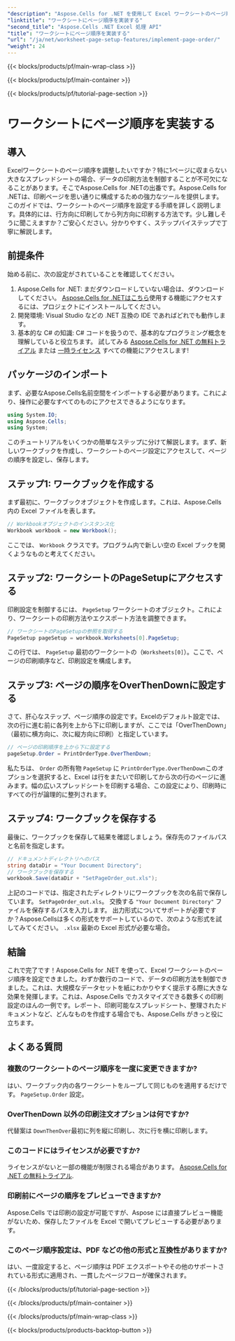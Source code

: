 ```yaml
---
"description": "Aspose.Cells for .NET を使用して Excel ワークシートのページ順序を設定する方法を、シンプルなステップバイステップガイドで学習します。初心者から上級者まで、どなたでもご利用いただけます。"
"linktitle": "ワークシートにページ順序を実装する"
"second_title": "Aspose.Cells .NET Excel 処理 API"
"title": "ワークシートにページ順序を実装する"
"url": "/ja/net/worksheet-page-setup-features/implement-page-order/"
"weight": 24
---
```


{{< blocks/products/pf/main-wrap-class >}}

{{< blocks/products/pf/main-container >}}

{{< blocks/products/pf/tutorial-page-section >}}

# ワークシートにページ順序を実装する

## 導入
Excelワークシートのページ順序を調整したいですか？特に1ページに収まらない大きなスプレッドシートの場合、データの印刷方法を制御することが不可欠になることがあります。そこでAspose.Cells for .NETの出番です。Aspose.Cells for .NETは、印刷ページを思い通りに構成するための強力なツールを提供します。このガイドでは、ワークシートのページ順序を設定する手順を詳しく説明します。具体的には、行方向に印刷してから列方向に印刷する方法です。少し難しそうに聞こえますか？ご安心ください。分かりやすく、ステップバイステップで丁寧に解説します。
## 前提条件
始める前に、次の設定がされていることを確認してください。
1. Aspose.Cells for .NET: まだダウンロードしていない場合は、ダウンロードしてください。 [Aspose.Cells for .NETはこちら](https://releases.aspose.com/cells/net/)使用する機能にアクセスするには、プロジェクトにインストールしてください。
2. 開発環境: Visual Studio などの .NET 互換の IDE であればどれでも動作します。
3. 基本的な C# の知識: C# コードを扱うので、基本的なプログラミング概念を理解していると役立ちます。
試してみる [Aspose.Cells for .NET の無料トライアル](https://releases.aspose.com/) または [一時ライセンス](https://purchase.aspose.com/temporary-license/) すべての機能にアクセスします!
## パッケージのインポート
まず、必要なAspose.Cells名前空間をインポートする必要があります。これにより、操作に必要なすべてのものにアクセスできるようになります。
```csharp
using System.IO;
using Aspose.Cells;
using System;
```
このチュートリアルをいくつかの簡単なステップに分けて解説します。まず、新しいワークブックを作成し、ワークシートのページ設定にアクセスして、ページの順序を設定し、保存します。 
## ステップ1: ワークブックを作成する
まず最初に、ワークブックオブジェクトを作成します。これは、Aspose.Cells 内の Excel ファイルを表します。
```csharp
// Workbookオブジェクトのインスタンス化
Workbook workbook = new Workbook();
```
ここでは、 `Workbook` クラスです。プログラム内で新しい空の Excel ブックを開くようなものと考えてください。
## ステップ2: ワークシートのPageSetupにアクセスする
印刷設定を制御するには、 `PageSetup` ワークシートのオブジェクト。これにより、ワークシートの印刷方法やエクスポート方法を調整できます。
```csharp
// ワークシートのPageSetupの参照を取得する
PageSetup pageSetup = workbook.Worksheets[0].PageSetup;
```
この行では、 `PageSetup` 最初のワークシートの（`Worksheets[0]`）。ここで、ページの印刷順序など、印刷設定を構成します。
## ステップ3: ページの順序をOverThenDownに設定する
さて、肝心なステップ、ページ順序の設定です。Excelのデフォルト設定では、次の行に進む前に各列を上から下に印刷しますが、ここでは「OverThenDown」（最初に横方向に、次に縦方向に印刷）と指定しています。
```csharp
// ページの印刷順序を上から下に設定する
pageSetup.Order = PrintOrderType.OverThenDown;
```
私たちは、 `Order` の所有物 `PageSetup` に `PrintOrderType.OverThenDown`このオプションを選択すると、Excel は行をまたいで印刷してから次の行のページに進みます。幅の広いスプレッドシートを印刷する場合、この設定により、印刷時にすべての行が論理的に整列されます。
## ステップ4: ワークブックを保存する
最後に、ワークブックを保存して結果を確認しましょう。保存先のファイルパスと名前を指定します。
```csharp
// ドキュメントディレクトリへのパス
string dataDir = "Your Document Directory";
// ワークブックを保存する
workbook.Save(dataDir + "SetPageOrder_out.xls");
```
上記のコードでは、指定されたディレクトリにワークブックを次の名前で保存しています。 `SetPageOrder_out.xls`。 交換する `"Your Document Directory"` ファイルを保存するパスを入力します。
出力形式についてサポートが必要ですか？Aspose.Cellsは多くの形式をサポートしているので、次のような形式を試してみてください。 `.xlsx` 最新の Excel 形式が必要な場合。
## 結論
これで完了です！Aspose.Cells for .NET を使って、Excel ワークシートのページ順序を設定できました。わずか数行のコードで、データの印刷方法を制御できました。これは、大規模なデータセットを紙にわかりやすく提示する際に大きな効果を発揮します。これは、Aspose.Cells でカスタマイズできる数多くの印刷設定のほんの一例です。レポート、印刷可能なスプレッドシート、整理されたドキュメントなど、どんなものを作成する場合でも、Aspose.Cells がきっと役に立ちます。
## よくある質問
### 複数のワークシートのページ順序を一度に変更できますか?
はい、ワークブック内の各ワークシートをループして同じものを適用するだけです。 `PageSetup.Order` 設定。
### OverThenDown 以外の印刷注文オプションは何ですか?
代替案は `DownThenOver`最初に列を縦に印刷し、次に行を横に印刷します。
### このコードにはライセンスが必要ですか?
ライセンスがないと一部の機能が制限される場合があります。 [Aspose.Cells for .NET の無料トライアル](https://releases。aspose.com/).
### 印刷前にページの順序をプレビューできますか?
Aspose.Cells では印刷の設定が可能ですが、Aspose には直接プレビュー機能がないため、保存したファイルを Excel で開いてプレビューする必要があります。
### このページ順序設定は、PDF などの他の形式と互換性がありますか?
はい、一度設定すると、ページ順序は PDF エクスポートやその他のサポートされている形式に適用され、一貫したページフローが確保されます。


{{< /blocks/products/pf/tutorial-page-section >}}

{{< /blocks/products/pf/main-container >}}

{{< /blocks/products/pf/main-wrap-class >}}

{{< blocks/products/products-backtop-button >}}